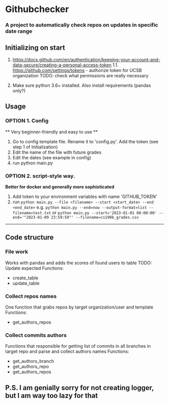 # Githubchecker
### A project to automatically check repos on updates in specific date range

## Initializing on start
1. https://docs.github.com/en/authentication/keeping-your-account-and-data-secure/creating-a-personal-access-token
1.1. https://github.com/settings/tokens - authorize token for UCSB organization
TODO: check what permissions are really necessary

2. Make sure python 3.6+ installed. Also install requirements
(pandas only?)

## Usage
### OPTION 1. Config
** Very beginner-friendly and easy to use **
1. Go to config template file. Rename it to 'config.py'. Add the token (see step 1 of Initialization)
2. Edit the name of the file with future grades
3. Edit the dates (see example in config)
4. run python main.py

### OPTION 2. script-style way.
**Better for docker and generally more sophisticated**
1. Add token to your environment variables with name 'GITHUB_TOKEN'
2. run `python main.py --file <filename> --start <start_date> --end <end_date>`
e.g.
`python main.py --end=now --output-format=list --filename=test.txt`
or
`python main.py --start='2023-01-01 00:00:00' --end='"2023-01-09 23:59:59"' --filename=cs190b_grades.csv`
______________________________________________________________________________________
## Code structure
### File work
Works with pandas and adds the scores of found users to table
TODO: Update expected
Functions:
- create_table
- update_table

### Collect repos names
One function that grabs repos by target organization/user and template
Functions:
- get_authors_repos

### Collect commits authors
Functions that responsible for getting list of commits in all branches in target repo and parse and collect authors names
Functions:
- get_authors_branch
- get_authors_repo
- get_authors_repos

## P.S. I am genially sorry for not creating logger, but I am way too lazy for that